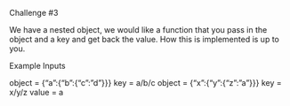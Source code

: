 Challenge #3

We have a nested object, we would like a function that you pass in the object and a key and get back the value. How this is implemented is up to you.

Example Inputs

  object = {“a”:{“b”:{“c”:”d”}}}
  key = a/b/c
  object = {“x”:{“y”:{“z”:”a”}}}
  key = x/y/z
  value = a
